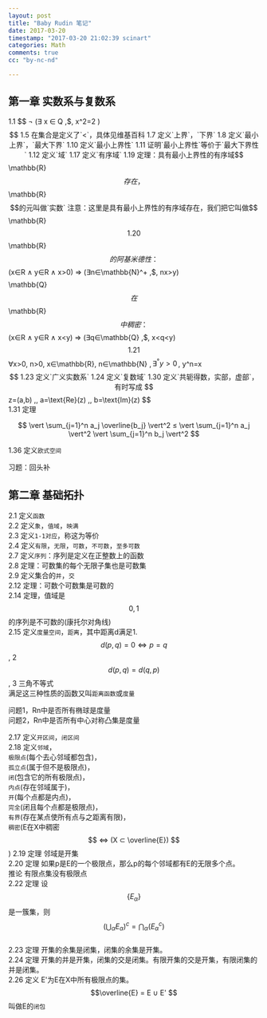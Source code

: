 ```yaml
---
layout: post
title: "Baby Rudin 笔记"
date: 2017-03-20
timestamp: "2017-03-20 21:02:39 scinart"
categories: Math
comments: true
cc: "by-nc-nd"

---
```


## 第一章 实数系与复数系

1.1 $$ ¬ (∃ x ∈ Q \,$\, x^2=2 ) $$  
1.5 在集合是定义了`<`，具体见维基百科  
1.7 定义`上界`，`下界`  
1.8 定义`最小上界`，`最大下界`  
1.10 定义`最小上界性`  
1.11 证明`最小上界性`等价于`最大下界性`  
1.12 定义`域`  
1.17 定义`有序域`  
1.19 定理：具有最小上界性的有序域$$\mathbb{R}$$存在，$$\mathbb{R}$$的元叫做`实数`  
  注意：这里是具有最小上界性的有序域存在，我们把它叫做$$\mathbb{R}$$  
1.20 $$\mathbb{R}$$的阿基米德性： $$ (x∈R ∧ y∈R ∧ x>0) ⇒ (∃n∈\mathbb{N}^+ \,$\, nx>y) $$  
     $$\mathbb{Q}$$在$$\mathbb{R}$$中稠密： $$ (x∈R ∧ y∈R ∧ x<y) ⇒ (∃q∈\mathbb{Q} \,$\, x<q<y) $$  
1.21 $$∀x>0, n>0, x∈\mathbb{R}, n∈\mathbb{N} \,$\, ∃^° y>0 \,$\, y^n=x $$  
1.23 定义`广义实数系`  
1.24 定义`复数域`  
1.30 定义`共轭得数，实部，虚部`，有时写成 $$ z=(a,b) \,\, a=\text{Re}(z) \,\, b=\text{Im}(z) $$  
1.31 定理

$$
\vert \sum_{j=1}^n a_j \overline{b_j} \vert^2 ≤ \vert \sum_{j=1}^n a_j \vert^2 \vert \sum_{j=1}^n b_j \vert^2 
$$

1.36 定义`欧式空间`

习题：回头补


## 第二章 基础拓扑

2.1 定义`函数`  
2.2 定义`象`，`值域`，`映满`  
2.3 定义`1-1对应`，称这为等价  
2.4 定义`有限`，`无限`，`可数`，`不可数`，`至多可数`  
2.7 定义`序列`：序列是定义在正整数上的函数  
2.8 定理：可数集的每个无限子集也是可数集  
2.9 定义集合的`并`，`交`  
2.12 定理：可数个可数集是可数的  
2.14 定理，值域是$${0,1}$$的序列是不可数的(康托尔对角线)  
2.15 定义`度量空间`，`距离`，其中距离d满足1. $$d(p,q)=0 ⇔ p=q$$, 2 $$d(p,q)=d(q,p)$$, 3 三角不等式  
     满足这三种性质的函数又叫`距离函数`或`度量`

问题1，Rn中是否所有椭球是度量  
问题2，Rn中是否所有中心对称凸集是度量

2.17 定义`开区间`，`闭区间`  
2.18 定义`邻域`，  
         `极限点`(每个去心邻域都包含)，  
		 `孤立点`(属于但不是极限点)，  
		 `闭`(包含它的所有极限点)，  
		 `内点`(存在邻域属于)，  
		 `开`(每个点都是内点)，  
		 `完全`(闭且每个点都是极限点)，  
		 `有界`(存在某点使所有点与之距离有限)，  
		 `稠密`(E在X中稠密 $$ ⇔ (X ⊂ \overline{E}) $$)
2.19 定理 邻域是开集  
2.20 定理 如果p是E的一个极限点，那么p的每个邻域都有E的无限多个点。  
     推论 有限点集没有极限点  
2.22 定理 设$$\{E_α\}$$是一簇集，则 $$\left(\bigcup_α E_α\right)^c = \bigcap_α(E_α^c)$$  
2.23 定理 开集的余集是闭集，闭集的余集是开集。  
2.24 定理 开集的并是开集，闭集的交是闭集。有限开集的交是开集，有限闭集的并是闭集。  
2.26 定义 E'为E在X中所有极限点的集。$$\overline{E} = E ∪ E' $$叫做E的`闭包`  

          




